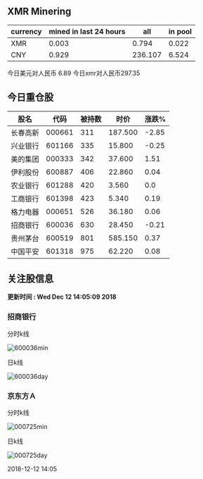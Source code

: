 ## XMR Minering

|currency|mined in last 24 hours|all|in pool|
|---|---|---|---|
|XMR|0.003|0.794|0.022|
|CNY|0.929|236.107|6.524|

今日美元对人民币 6.89	今日xmr对人民币297.35


## 今日重仓股 

|股名|代码|被持数|时价|涨跌%|
|---|---|---|---|---|
|长春高新|000661|311|187.500|-2.85|
|兴业银行|601166|335|15.800|-0.25|
|美的集团|000333|342|37.600|1.51|
|伊利股份|600887|406|22.860|0.04|
|农业银行|601288|420|3.560|0.0|
|工商银行|601398|423|5.340|0.19|
|格力电器|000651|526|36.180|0.06|
|招商银行|600036|630|28.450|-0.21|
|贵州茅台|600519|801|585.150|0.37|
|中国平安|601318|975|62.220|0.08|

## 关注股信息
**更新时间 : Wed Dec 12 14:05:09 2018**
### 招商银行 
分时k线

![600036min](http://image.sinajs.cn/newchart/min/n/sh600036.gif)

日k线

![600036day](http://image.sinajs.cn/newchart/daily/n/sh600036.gif)

### 京东方Ａ 
分时k线

![000725min](http://image.sinajs.cn/newchart/min/n/sz000725.gif)

日k线

![000725day](http://image.sinajs.cn/newchart/daily/n/sz000725.gif)

2018-12-12 14:05